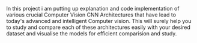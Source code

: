 In this project i am putting up explanation and code implementation of various crucial Computer Vision CNN Architectures that have lead to today's advanced and intelligent Computer vision. This will surely help you to study and compare each of these architectures easily with your desired dataset and visualise the models for efficient comparision and study.
